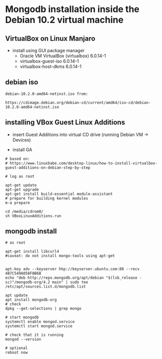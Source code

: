 # Mongodb installation inside the Debian 10.2 virtual machine


## VirtualBox on Linux Manjaro 

* install using GUI package manager
    * Oracle VM VirtualBox (virtualbox)  6.0.14-1  
    * virtualbox-guest-iso  6.0.14-1
    * virtualbox-host-dkms  6.0.14-1
    
## debian iso 

```
debian-10.2.0-amd64-netinst.iso from:

https://cdimage.debian.org/debian-cd/current/amd64/iso-cd/debian-10.2.0-amd64-netinst.iso
```

## installing VBox Guest Linux Additions 


*  insert Guest Additions into virtual CD drive (running Debian VM -> Devices)  


* install GA  

```
# based on:
# https://www.linuxbabe.com/desktop-linux/how-to-install-virtualbox-guest-additions-on-debian-step-by-step 

# log as root

apt-get update
apt-get upgrade
apt-get install build-essential module-assistant
# prepare for building kernel modules
m-a prepare

cd /media/cdrom0/
sh VBoxLinuxAdditions.run 
```

## mongodb install

```
# as root

apt-get install libcurl4
#caveat: do not install mongo-tools using apt-get


apt-key adv --keyserver hkp://keyserver.ubuntu.com:80 --recv 4B7C549A058F8B6B
echo "deb http://repo.mongodb.org/apt/debian "$(lsb_release -sc)"/mongodb-org/4.2 main" | sudo tee /etc/apt/sources.list.d/mongodb.list

apt update
apt install mongodb-org
# check
dpkg --get-selections | grep mongo

# start mongodb
systemctl enable mongod.service 
systemctl start mongod.service

# check that it is running
mongod --version

# optional
reboot now
```

